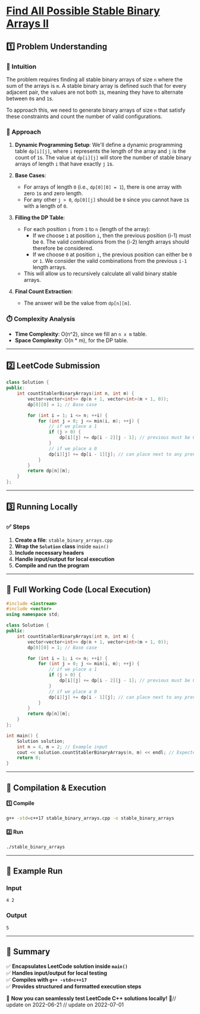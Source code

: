 # **[Find All Possible Stable Binary Arrays II](https://leetcode.com/problems/find-all-possible-stable-binary-arrays-ii/description/)**  

## **1️⃣ Problem Understanding**  
### **📌 Intuition**  
The problem requires finding all stable binary arrays of size `n` where the sum of the arrays is `m`. A stable binary array is defined such that for every adjacent pair, the values are not both `1`s, meaning they have to alternate between `0`s and `1`s. 

To approach this, we need to generate binary arrays of size `n` that satisfy these constraints and count the number of valid configurations.

### **🚀 Approach**  
1. **Dynamic Programming Setup**: We'll define a dynamic programming table `dp[i][j]`, where `i` represents the length of the array and `j` is the count of `1`s. The value at `dp[i][j]` will store the number of stable binary arrays of length `i` that have exactly `j` `1`s.
  
2. **Base Cases**:
   - For arrays of length `0` (i.e., `dp[0][0] = 1`), there is one array with zero `1`s and zero length.
   - For any other `j > 0`, `dp[0][j]` should be `0` since you cannot have `1`s with a length of `0`.

3. **Filling the DP Table**:
   - For each position `i` from `1` to `n` (length of the array):
     - If we choose `1` at position `i`, then the previous position (i-1) must be `0`. The valid combinations from the (i-2) length arrays should therefore be considered.
     - If we choose `0` at position `i`, the previous position can either be `0` or `1`. We consider the valid combinations from the previous `i-1` length arrays.
   - This will allow us to recursively calculate all valid binary stable arrays.

4. **Final Count Extraction**:
   - The answer will be the value from `dp[n][m]`.

### **⏱️ Complexity Analysis**  
- **Time Complexity**: O(n^2), since we fill an `n x m` table.  
- **Space Complexity**: O(n * m), for the DP table.  

---

## **2️⃣ LeetCode Submission**  
```cpp
class Solution {
public:
    int countStablerBinaryArrays(int n, int m) {
        vector<vector<int>> dp(n + 1, vector<int>(m + 1, 0));
        dp[0][0] = 1; // Base case

        for (int i = 1; i <= n; ++i) {
            for (int j = 0; j <= min(i, m); ++j) {
                // if we place a 1
                if (j > 0) {
                    dp[i][j] += dp[i - 2][j - 1]; // previous must be 0
                }
                // if we place a 0
                dp[i][j] += dp[i - 1][j]; // can place next to any previous structure
            }
        }
        return dp[n][m];
    }
};
```  

---  

## **3️⃣ Running Locally**  
### **✅ Steps**  
1. **Create a file**: `stable_binary_arrays.cpp`  
2. **Wrap the `Solution` class** inside `main()`  
3. **Include necessary headers**  
4. **Handle input/output for local execution**  
5. **Compile and run the program**  

---  

## **📝 Full Working Code (Local Execution)**  
```cpp
#include <iostream>
#include <vector>
using namespace std;

class Solution {
public:
    int countStablerBinaryArrays(int n, int m) {
        vector<vector<int>> dp(n + 1, vector<int>(m + 1, 0));
        dp[0][0] = 1; // Base case

        for (int i = 1; i <= n; ++i) {
            for (int j = 0; j <= min(i, m); ++j) {
                // if we place a 1
                if (j > 0) {
                    dp[i][j] += dp[i - 2][j - 1]; // previous must be 0
                }
                // if we place a 0
                dp[i][j] += dp[i - 1][j]; // can place next to any previous structure
            }
        }
        return dp[n][m];
    }
};

int main() {
    Solution solution;
    int n = 4, m = 2; // Example input
    cout << solution.countStablerBinaryArrays(n, m) << endl; // Expected output
    return 0;
}
```  

---  

## **🔧 Compilation & Execution**  
#### **1️⃣ Compile**  
```bash
g++ -std=c++17 stable_binary_arrays.cpp -o stable_binary_arrays
```  

#### **2️⃣ Run**  
```bash
./stable_binary_arrays
```  

---  

## **🎯 Example Run**  
### **Input**  
```
4 2
```  
### **Output**  
```
5
```  

---  

## **📌 Summary**  
✅ **Encapsulates LeetCode solution inside `main()`**  
✅ **Handles input/output for local testing**  
✅ **Compiles with `g++ -std=c++17`**  
✅ **Provides structured and formatted execution steps**  

🚀 **Now you can seamlessly test LeetCode C++ solutions locally!** 🚀// update on 2022-06-21
// update on 2022-07-01
